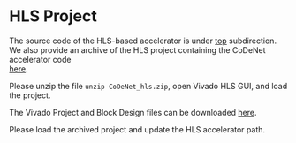 # HLS Project

The source code of the HLS-based accelerator is under [top](top) subdirection. 
We also provide an archive of the HLS project containing the CoDeNet accelerator code   
[here](https://people.eecs.berkeley.edu/~qijing.huang/2021FPGA/CoDeNet_hls.zip).

Please unzip the file `unzip CoDeNet_hls.zip`, open Vivado HLS GUI, and load the project. 

The Vivado Project and Block Design files can be downloaded [here](https://people.eecs.berkeley.edu/~qijing.huang/2021FPGA/CoDeNet.xpr.zip). 

Please load the archived project and update the HLS accelerator path.  

